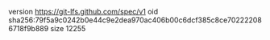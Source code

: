 version https://git-lfs.github.com/spec/v1
oid sha256:79f5a9c0242b0e44c9e2dea970ac406b00c6dcf385c8ce702222086718f9b889
size 12255
